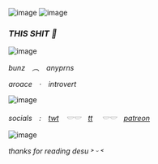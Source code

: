 ![image](https://github.com/calamitywitch/calamitywitch/assets/155550810/4faf2052-1c2e-4d9a-8423-3ea7ed166993)
![image](https://github.com/calamitywitch/calamitywitch/assets/155550810/a6065a66-233f-4b17-aed3-5a1727e82321)

### *THIS SHIT 🌷*
![image](https://github.com/calamitywitch/calamitywitch/assets/155550810/af779ce4-840c-407a-aa9f-1399bef6cde3)

*bunz ︵ anyprns*

*aroace · introvert*

![image](https://github.com/calamitywitch/calamitywitch/assets/155550810/af779ce4-840c-407a-aa9f-1399bef6cde3)

*socials : [twt](https://x.com/bunzywhunzy?s=09) 𓎟𓎟 [tt](https://www.tiktok.com/@bunzywhunzy?_t=8mkYBEUKOIM&_r=1) 
𓎟𓎟 [patreon](https://www.patreon.com/bunzywhunzy)*

![image](https://github.com/calamitywitch/calamitywitch/assets/155550810/af779ce4-840c-407a-aa9f-1399bef6cde3)

*thanks for reading desu ˃ ᵕ ˂*
